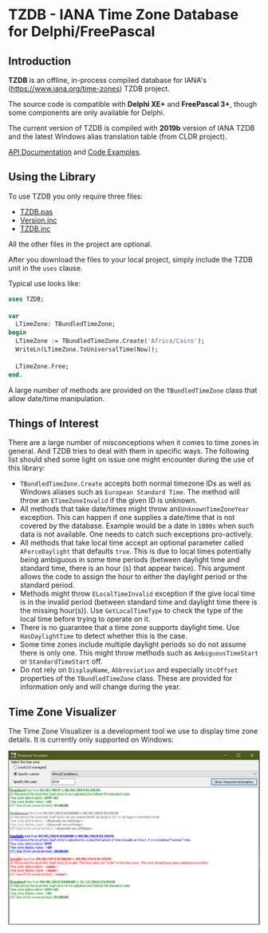 TZDB - IANA Time Zone Database for Delphi/FreePascal
===========

## Introduction

**TZDB** is an offline, in-process compiled database for  IANA's (https://www.iana.org/time-zones) TZDB project.

The source code is compatible with **Delphi XE+** and **FreePascal 3+**, though some components are only available for Delphi.

The current version of TZDB is compiled with **2019b** version of IANA TZDB and the latest Windows alias translation table (from CLDR project).

[API Documentation](https://github.com/pavkam/tzdb/wiki/API-Documentation) and [Code Examples](https://github.com/pavkam/tzdb/wiki/Code-Examples). 

## Using the Library

To use TZDB you only require three files: 

* [TZDB.pas](https://raw.githubusercontent.com/pavkam/tzdb/master/src/TZDBPK/TZDB.pas)
* [Version.inc](https://raw.githubusercontent.com/pavkam/tzdb/master/src/TZDBPK/Version.inc)
* [TZDB.inc](https://raw.githubusercontent.com/pavkam/tzdb/master/src/TZDBPK/TZDB.inc)

All the other files in the project are optional.

After you download the files to your local project, simply include the TZDB unit in the `uses` clause.

Typical use looks like:

```pascal
uses TZDB;

var
  LTimeZone: TBundledTimeZone;
begin
  LTimeZone := TBundledTimeZone.Create('Africa/Cairo');
  WriteLn(LTimeZone.ToUniversalTime(Now));
  
  LTimeZone.Free;
end.
```

A large number of methods are provided on the `TBundledTimeZone` class that allow date/time manipulation.

## Things of Interest

There are a large number of misconceptions when it comes to time zones in general. And TZDB tries to deal with them in specific ways. The following list should shed some light on issue one might encounter during the use of this library:

* `TBundledTimeZone.Create` accepts both normal timezone IDs as well as Windows aliases such as `European Standard Time`. The method will throw an `ETimeZoneInvalid` if the given ID is unknown.
* All methods that take date/times might throw an`EUnknownTimeZoneYear` exception. This can happen if one supplies a date/time that is not covered by the database. Example would be a date in `1800s` when such data is not available. One needs to catch such exceptions pro-actively.
* All methods that take local time accept an optional parameter called `AForceDaylight` that defaults `true`. This is due to local times potentially being ambiguous in some time periods (between daylight time and standard time, there is an hour (s) that appear twice). This argument allows the code to assign the hour to either the daylight period or the standard period.
* Methods might throw `ELocalTimeInvalid` exception if the give local time is in the invalid period (between standard time and daylight time there is the missing hour(s)). Use `GetLocalTimeType` to check the type of the local time before trying to operate on it.
* There is no guarantee that a time zone supports daylight time. Use `HasDaylightTime` to detect whether this is the case.
* Some time zones include multiple daylight periods so do not assume there is only one. This might throw methods such as `AmbiguousTimeStart` or `StandardTimeStart` off.
* Do not rely on `DisplayName`, `Abbreviation` and especially `UtcOffset` properties of the `TBundledTimeZone` class. These are provided for information only and will change during the year.

## Time Zone Visualizer

The Time Zone Visualizer is a development tool we use to display time zone details. It is currently only supported on Windows:

![Screen shot](media/tz_vis.jpg)
